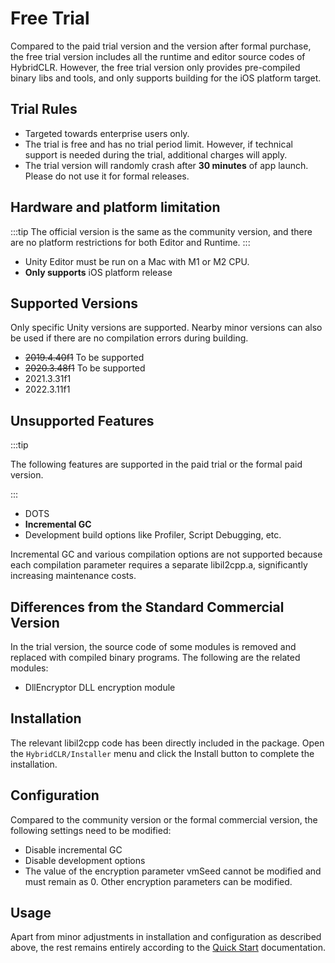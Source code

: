 # Free Trial

Compared to the paid trial version and the version after formal purchase, the free trial version includes all the runtime and editor source codes of HybridCLR. However, the free trial version only provides pre-compiled binary libs and tools, and only supports building for the iOS platform target.

## Trial Rules

- Targeted towards enterprise users only.
- The trial is free and has no trial period limit. However, if technical support is needed during the trial, additional charges will apply.
- The trial version will randomly crash after **30 minutes** of app launch. Please do not use it for formal releases.

## Hardware and platform limitation

:::tip
The official version is the same as the community version, and there are no platform restrictions for both Editor and Runtime.
:::

- Unity Editor must be run on a Mac with M1 or M2 CPU.
- **Only supports** iOS platform release

## Supported Versions

Only specific Unity versions are supported. Nearby minor versions can also be used if there are no compilation errors during building.

- ~~2019.4.40f1~~ To be supported
- ~~2020.3.48f1~~ To be supported
- 2021.3.31f1
- 2022.3.11f1

## Unsupported Features

:::tip

The following features are supported in the paid trial or the formal paid version.

:::

- DOTS
- **Incremental GC**
- Development build options like Profiler, Script Debugging, etc.

Incremental GC and various compilation options are not supported because each compilation parameter requires a separate libil2cpp.a, significantly increasing maintenance costs.

## Differences from the Standard Commercial Version

In the trial version, the source code of some modules is removed and replaced with compiled binary programs. The following are the related modules:

- DllEncryptor DLL encryption module

## Installation

The relevant libil2cpp code has been directly included in the package. Open the `HybridCLR/Installer` menu and click the Install button to complete the installation.

## Configuration

Compared to the community version or the formal commercial version, the following settings need to be modified:

- Disable incremental GC
- Disable development options
- The value of the encryption parameter vmSeed cannot be modified and must remain as 0. Other encryption parameters can be modified.

## Usage

Apart from minor adjustments in installation and configuration as described above, the rest remains entirely according to the [Quick Start](./quickstart) documentation.
